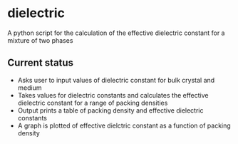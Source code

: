 dielectric
==========

A python script for the calculation of the effective dielectric constant for a mixture of two phases

Current status
--------------

* Asks user to input values of dielectric constant for bulk crystal and medium
* Takes values for dielectric constants and calculates the effective dielectric constant for a range 
  of packing densities
* Output prints a table of packing density and effective dielectric constants
* A graph is plotted of effective dielctric constant as a function of packing density

